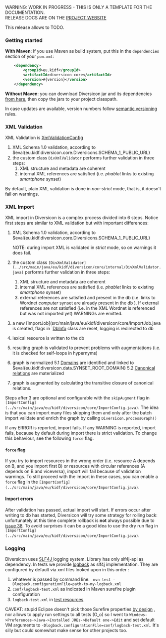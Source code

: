 <p class="josman-to-strip">
WARNING: WORK IN PROGRESS - THIS IS ONLY A TEMPLATE FOR THE DOCUMENTATION. <br/>
RELEASE DOCS ARE ON THE <a href="http://davidleoni.github.io/diversicon/" target="_blank">PROJECT WEBSITE</a>
</p>

This release allows to TODO. <!--If you are upgrading from previous version, see [Release notes](CHANGES.md).-->

### Getting started

**With Maven**: If you use Maven as build system, put this in the `dependencies` section of your `pom.xml`:

```xml
    <dependency>
        <groupId>eu.kidf</groupId>
        <artifactId>diversicon-core</artifactId>
        <version>#{version}</version>
    </dependency>
```

**Without Maven**: you can download Diversicon jar and its dependencies <a href="/releases/download/diversicon-#{version}/diversicon-#{version}.zip" target="_blank"> from here</a>, then copy the jars to your project classpath.


In case updates are available, version numbers follow <a href="http://semver.org/" target="_blank">semantic versioning</a> rules.


### XML Validation

XML Validation is [XmlValidationConfig](../src/main/java/eu/kidf/diversicon/core/XmlValidationConfig.java)

1. XML Schema 1.0 validation, according to $eval{eu.kidf.diversicon.core.Diversicons.SCHEMA_1_PUBLIC_URL}
2. the custom class `DivXmlValidator` performs further validation in three steps:	 
	1. XML structure and metadata are coherent
	2. internal XML references are satisfied (i.e. _phablet_ links to existing _smartphone_ synset)
	
By default, plain XML validation is done in _non-strict_ mode, that is, it doesn't fail on warnings.


### XML Import

XML import in Diversicon is a complex process divided into 6 steps. Notice first steps are similar to XML 
validation but with important differences:

1. XML Schema 1.0 validation, according to $eval{eu.kidf.diversicon.core.Diversicons.SCHEMA_1_PUBLIC_URL}
   
   NOTE: during import XML is validated in _strict_ mode, so on warnings it does fail.
   
2. the custom class `[DivXmlValidator](../src/main/java/eu/kidf/diversicon/core/internal/DivXmlValidator.java)` performs further validation in three steps:
	 
	1. XML structure and metadata are coherent
	2. internal XML references are satisfied (i.e. _phablet_ links to existing _smartphone_ synset)
	3. external references are satisfied and present in the db (i.e. links to Wordnet _computer_ synset are already present in the db ). If external references are not satisfied (i.e. in the XML Wordnet is referenced but was not imported yet) WARNINGs are emitted. 

3. a new [ImportJob](src/main/java/eu/kidf/diversicon/core/ImportJob.java  is created,
 flags in `[DbInfo](../src/main/java/eu/kidf/diversicon/core/DbInfo.java) class are reset, logging is redirected to db 
4. lexical resource is written to the db
5. resulting graph is validated to prevent problems with augmentations (i.e. it is checked for self-loops in hypernyms) 
5. graph is normalized
	5.1 [Domains](DiversiconLMF.md#Domains) are identified and linked to $eval{eu.kidf.diversicon.data.SYNSET_ROOT_DOMAIN} 
	5.2 [Canonical relations](DiversiconLMF.md#Canonical-relations) are materialized	
6. graph is augmented by calculating the transitive closure of canonical relations.

Steps after 3 are optional and configurable with 
the `skipAugment` flag in `[ImportConfig](../src/main/java/eu/kidf/diversicon/core/ImportConfig.java)`.
The idea is that you can import many files skipping them and only after the batch import validate and enrich the graph by calling `Diversicon.processGraph()`
	
If any ERROR is reported, import fails. If any WARNING is reported, import fails, because by default during import there is strict validation. To change this behaviour, see the following `force` flag.

#### `force` flag	

If you try to import resources in the wrong order (i.e. resource A depends on B, and you import first B) or resources with circular references (A depends on B and viceversa), import will fail because of validation warnings. To still proceed with the import in these cases, you can enable a `force` flag in the `[ImportConfig](../src/main/java/eu/kidf/diversicon/core/ImportConfig.java)`.

#### Import errors

After validation has passed, actual import will start. If errors occur after writing to db has started, Diversicon will try some strategy for rolling back: unfortunately at this time complete rollback is **not** always
possible due to [issue 38](https://github.com/diversicon-kb/diversicon-core/issues/38). To avoid surprises
it can be a good idea to use the dry run flag in `[ImportConfig](../src/main/java/eu/kidf/diversicon/core/ImportConfig.java)`.



### Logging

Diversicon uses <a href="http://www.slf4j.org" target="_blank">SLF4J </a> logging system. Library has only slf4j-api as dependency. In tests we provide <a href="http://logback.qos.ch/" target="_blank"> logback</a> as slf4j implementation. They are configured by default via xml files looked upon  in this order :

1. whatever is passed by command line: ` mvn test -Dlogback.configurationFile=path-to-my-logback.xml`
2. `conf/logback-test.xml` as indicated in Maven surefire plugin configuration 
3. `logback-test.xml` in [test resources](src/test/resources/logback-test.xml). 

CAVEAT: stupid Eclipse doesn't pick those Surefire properties [by design](https://bugs.eclipse.org/bugs/show_bug.cgi?id=388683) , nor allows to apply run settings to all tests (O_o) so I went to `Windows->Preferences->Java->Installed JREs->Default one->Edit` and set default VM arguments to `-Dlogback.configurationFile=conf/logback-test.xml`. It's silly but could somewhat make sense for other projects too. 
 
